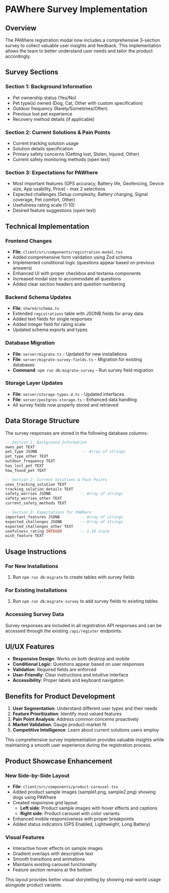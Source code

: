 # PAWhere Survey Implementation

## Overview
The PAWhere registration modal now includes a comprehensive 3-section survey to collect valuable user insights and feedback. This implementation allows the team to better understand user needs and tailor the product accordingly.

## Survey Sections

### Section 1: Background Information
- Pet ownership status (Yes/No)
- Pet type(s) owned (Dog, Cat, Other with custom specification)
- Outdoor frequency (Rarely/Sometimes/Often)
- Previous lost pet experience
- Recovery method details (if applicable)

### Section 2: Current Solutions & Pain Points
- Current tracking solution usage
- Solution details specification
- Primary safety concerns (Getting lost, Stolen, Injured, Other)
- Current safety monitoring methods (open text)

### Section 3: Expectations for PAWhere
- Most important features (GPS accuracy, Battery life, Geofencing, Device size, App usability, Price) - max 2 selections
- Expected challenges (Setup complexity, Battery charging, Signal coverage, Pet comfort, Other)
- Usefulness rating scale (1-10)
- Desired feature suggestions (open text)

## Technical Implementation

### Frontend Changes
- **File**: `client/src/components/registration-modal.tsx`
- Added comprehensive form validation using Zod schema
- Implemented conditional logic (questions appear based on previous answers)
- Enhanced UI with proper checkbox and textarea components
- Increased modal size to accommodate all questions
- Added clear section headers and question numbering

### Backend Schema Updates
- **File**: `shared/schema.ts`
- Extended `registrations` table with JSONB fields for array data
- Added text fields for single responses
- Added integer field for rating scale
- Updated schema exports and types

### Database Migration
- **File**: `server/migrate.ts` - Updated for new installations
- **File**: `server/migrate-survey-fields.ts` - Migration for existing databases
- **Command**: `npm run db:migrate-survey` - Run survey field migration

### Storage Layer Updates
- **File**: `server/storage-types.d.ts` - Updated interfaces
- **File**: `server/postgres-storage.ts` - Enhanced data handling
- All survey fields now properly stored and retrieved

## Data Storage Structure

The survey responses are stored in the following database columns:

```sql
-- Section 1: Background Information
owns_pet TEXT
pet_type JSONB                    -- Array of strings
pet_type_other TEXT
outdoor_frequency TEXT
has_lost_pet TEXT
how_found_pet TEXT

-- Section 2: Current Solutions & Pain Points
uses_tracking_solution TEXT
tracking_solution_details TEXT
safety_worries JSONB             -- Array of strings
safety_worries_other TEXT
current_safety_methods TEXT

-- Section 3: Expectations for PAWhere
important_features JSONB         -- Array of strings
expected_challenges JSONB        -- Array of strings
expected_challenges_other TEXT
usefulness_rating INTEGER        -- 1-10 scale
wish_feature TEXT
```

## Usage Instructions

### For New Installations
1. Run `npm run db:migrate` to create tables with survey fields

### For Existing Installations
1. Run `npm run db:migrate-survey` to add survey fields to existing tables

### Accessing Survey Data
Survey responses are included in all registration API responses and can be accessed through the existing `/api/register` endpoints.

## UI/UX Features

- **Responsive Design**: Works on both desktop and mobile
- **Conditional Logic**: Questions appear based on user responses
- **Validation**: Required fields are enforced
- **User-Friendly**: Clear instructions and intuitive interface
- **Accessibility**: Proper labels and keyboard navigation

## Benefits for Product Development

1. **User Segmentation**: Understand different user types and their needs
2. **Feature Prioritization**: Identify most valued features
3. **Pain Point Analysis**: Address common concerns proactively
4. **Market Validation**: Gauge product-market fit
5. **Competitive Intelligence**: Learn about current solutions users employ

This comprehensive survey implementation provides valuable insights while maintaining a smooth user experience during the registration process.

## Product Showcase Enhancement

### New Side-by-Side Layout
- **File**: `client/src/components/product-carousel.tsx`
- Added product sample images (sample1.png, sample2.png) showing dogs using PAWhere
- Created responsive grid layout:
  - **Left side**: Product sample images with hover effects and captions
  - **Right side**: Product carousel with color variants
- Enhanced mobile responsiveness with proper breakpoints
- Added status indicators (GPS Enabled, Lightweight, Long Battery)

### Visual Features
- Interactive hover effects on sample images
- Gradient overlays with descriptive text
- Smooth transitions and animations
- Maintains existing carousel functionality
- Feature section remains at the bottom

This layout provides better visual storytelling by showing real-world usage alongside product variants.
